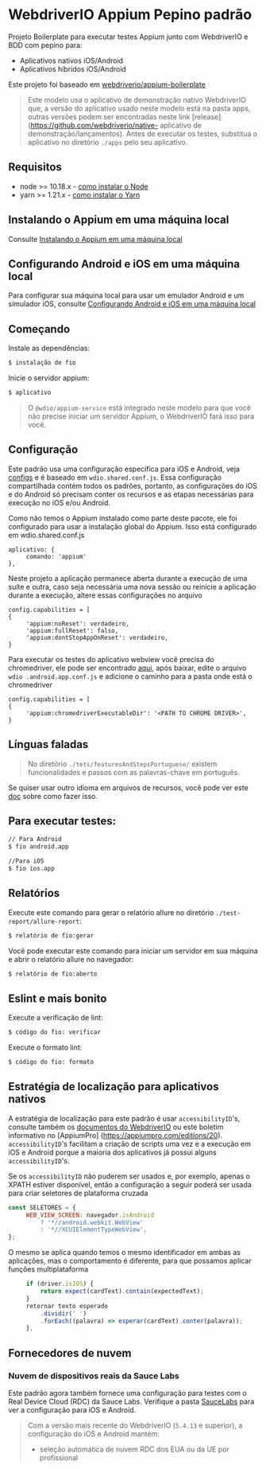 # WebdriverIO Appium Pepino padrão

Projeto Boilerplate para executar testes Appium junto com WebdriverIO e BDD com pepino para:

- Aplicativos nativos iOS/Android
- Aplicativos híbridos iOS/Android

Este projeto foi baseado em [webdriverio/appium-boilerplate](https://github.com/webdriverio/appium-boilerplate/)

> Este modelo usa o aplicativo de demonstração nativo WebdriverIO que, a versão do aplicativo usado neste modelo está na pasta apps, outras versões podem ser encontradas neste link [release](https://github.com/webdriverio/native- aplicativo de demonstração/lançamentos).
> Antes de executar os testes, substitua o aplicativo no diretório `./apps` pelo seu aplicativo.

## Requisitos
- node >= 10.18.x - [como instalar o Node](https://nodejs.org/en/download/)
- yarn >= 1.21.x - [como instalar o Yarn](https://yarnpkg.com/en/docs/install#debian-stable)


## Instalando o Appium em uma máquina local
Consulte [Instalando o Appium em uma máquina local](https://github.com/webdriverio/appium-boilerplate/blob/master/docs/APPIUM.md)

## Configurando Android e iOS em uma máquina local
Para configurar sua máquina local para usar um emulador Android e um simulador iOS, consulte [Configurando Android e iOS em uma máquina local](https://github.com/webdriverio/appium-boilerplate/blob/master/docs/ANDROID_IOS_SETUP.md )

## Começando
Instale as dependências:

```bash
$ instalação de fio
````
Inicie o servidor appium:
```bash
$ aplicativo
```
>O `@wdio/appium-service` está integrado neste modelo para que você não precise iniciar um servidor Appium, o WebdriverIO fará isso para você.

## Configuração
Este padrão usa uma configuração específica para iOS e Android, veja [configs](./config/) e é baseado em `wdio.shared.conf.js`.
Essa configuração compartilhada contém todos os padrões, portanto, as configurações do iOS e do Android só precisam conter os recursos e as etapas necessárias para execução no iOS e/ou Android.

Como não temos o Appium instalado como parte deste pacote, ele foi configurado para usar a instalação global do Appium. Isso está configurado em wdio.shared.conf.js
```
aplicativo: {
     comando: 'appium'
},
```

Neste projeto a aplicação permanece aberta durante a execução de uma suíte e outra, caso seja necessária uma nova sessão ou reinicie a aplicação durante a execução, altere essas configurações no arquivo

```
config.capabilities = [
{
     'appium:noReset': verdadeiro,
     'appium:fullReset': falso,
     'appium:dontStopAppOnReset': verdadeiro,
}
```
Para executar os testes do aplicativo webview você precisa do chromedriver, ele pode ser encontrado [aqui](http://appium.io/docs/en/writing-running-appium/web/chromedriver/), após baixar, edite o arquivo `wdio .android.app.conf.js` e adicione o caminho para a pasta onde está o chromedriver

```
config.capabilities = [
{
     'appium:chromedriverExecutableDir': '<PATH TO CHROME DRIVER>',
}
```
## Línguas faladas
>No diretório `./tets/featuresAndStepsPortuguese/` existem funcionalidades e passos com as palavras-chave em português.

Se quiser usar outro idioma em arquivos de recursos, você pode ver este [doc](https://cucumber.io/docs/gherkin/reference/#spoken-languages) sobre como fazer isso.

## Para executar testes:
```bash
// Para Android
$ fio android.app

//Para iOS
$ fio ios.app
```
## Relatórios
Execute este comando para gerar o relatório allure no diretório `./test-report/allure-report`:

```bash
$ relatório de fio:gerar
```

Você pode executar este comando para iniciar um servidor em sua máquina e abrir o relatório allure no navegador:

```bash
$ relatório de fio:aberto
```
## Eslint e mais bonito
Execute a verificação de lint:

```bash
$ código do fio: verificar
```

Execute o formato lint:

```bash
$ código do fio: formato
```

## Estratégia de localização para aplicativos nativos
A estratégia de localização para este padrão é usar `accessibilityID`'s, consulte também os [documentos do WebdriverIO](http://webdriver.io/guide/usage/selectors.html#Accessibility-ID) ou este boletim informativo no [AppiumPro] (https://appiumpro.com/editions/20).
`accessibilityID`'s facilitam a criação de scripts uma vez e a execução em iOS e Android porque a maioria dos aplicativos já possui alguns `accessibilityID`'s.

Se os `accessibilityID` não puderem ser usados e, por exemplo, apenas o XPATH estiver disponível, então a configuração a seguir poderá ser usada para criar seletores de plataforma cruzada

```js
const SELETORES = {
     WEB_VIEW_SCREEN: navegador.isAndroid
         ? '*//android.webkit.WebView'
         : '*//XCUIElementTypeWebView',
};
```
O mesmo se aplica quando temos o mesmo identificador em ambas as aplicações, mas o comportamento é diferente, para que possamos aplicar funções multiplataforma
```js
     if (driver.isIOS) {
         return expect(cardText).contain(expectedText);
     }
     retornar texto esperado
         .dividir(' ')
         .forEach((palavra) => esperar(cardText).conter(palavra));
     },
```
## Fornecedores de nuvem

### Nuvem de dispositivos reais da Sauce Labs
Este padrão agora também fornece uma configuração para testes com o Real Device Cloud (RDC) da Sauce Labs. Verifique a pasta [SauceLabs](./config/saucelabs) para ver a configuração para iOS e Android.

> Com a versão mais recente do WebdriverIO (`5.4.13` e superior), a configuração do iOS e Android mantém:
> - seleção automática de nuvem RDC dos EUA ou da UE por profissional
